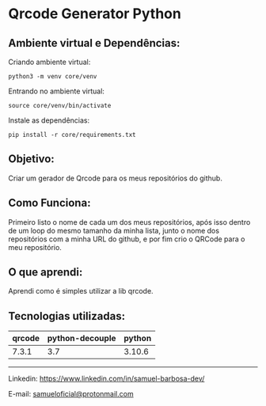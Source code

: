 # Qrcode Generator Python
## Ambiente virtual e Dependências:
Criando ambiente virtual:
```
python3 -m venv core/venv
```

Entrando no ambiente virtual:
```
source core/venv/bin/activate
```

Instale as dependências:
```
pip install -r core/requirements.txt
```
## Objetivo:
Criar um gerador de Qrcode para os meus repositórios do github.

## Como Funciona:
  Primeiro listo o nome de cada um dos meus repositórios, após isso dentro de um loop do mesmo tamanho da minha lista, junto o nome dos repositórios com a minha URL do github, e por fim crio o QRCode para o meu repositório.

## O que aprendi:
   Aprendi como é simples utilizar a lib qrcode.

## Tecnologias utilizadas:

qrcode | python-decouple | python
------ | --------------- | ---------
7.3.1  | 3.7             | 3.10.6

---
Linkedin: <https://www.linkedin.com/in/samuel-barbosa-dev/> 

E-mail: <samueloficial@protonmail.com>

